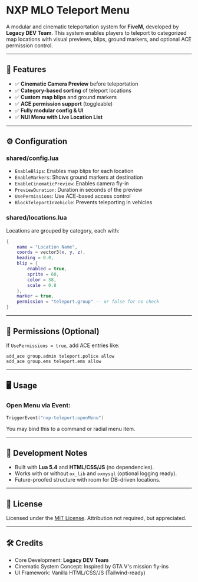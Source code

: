 # NXP MLO Teleport Menu

A modular and cinematic teleportation system for **FiveM**, developed by **Legacy DEV Team**. This system enables players to teleport to categorized map locations with visual previews, blips, ground markers, and optional ACE permission control.

---

## 🚀 Features

- ✅ **Cinematic Camera Preview** before teleportation
- ✅ **Category-based sorting** of teleport locations
- ✅ **Custom map blips** and ground markers
- ✅ **ACE permission support** (toggleable)
- ✅ **Fully modular config & UI**
- ✅ **NUI Menu with Live Location List**

---

## ⚙️ Configuration

### shared/config.lua

- `EnableBlips`: Enables map blips for each location
- `EnableMarkers`: Shows ground markers at destination
- `EnableCinematicPreview`: Enables camera fly-in
- `PreviewDuration`: Duration in seconds of the preview
- `UsePermissions`: Use ACE-based access control
- `BlockTeleportInVehicle`: Prevents teleporting in vehicles

### shared/locations.lua

Locations are grouped by category, each with:

```lua
{
    name = "Location Name",
    coords = vector3(x, y, z),
    heading = 0.0,
    blip = {
        enabled = true,
        sprite = 60,
        color = 38,
        scale = 0.8
    },
    marker = true,
    permission = "teleport.group" -- or false for no check
}
````

---

## 🧠 Permissions (Optional)

If `UsePermissions = true`, add ACE entries like:

```plaintext
add_ace group.admin teleport.police allow
add_ace group.ems teleport.ems allow
```

---

## 🖥️ Usage

### Open Menu via Event:

```lua
TriggerEvent("nxp-teleport:openMenu")
```

You may bind this to a command or radial menu item.

---

## 🧪 Development Notes

* Built with **Lua 5.4** and **HTML/CSS/JS** (no dependencies).
* Works with or without `ox_lib` and `oxmysql` (optional logging ready).
* Future-proofed structure with room for DB-driven locations.

---

## 📜 License

Licensed under the [MIT License](LICENSE). Attribution not required, but appreciated.

---

## 🛠 Credits

* Core Development: **Legacy DEV Team**
* Cinematic System Concept: Inspired by GTA V's mission fly-ins
* UI Framework: Vanilla HTML/CSS/JS (Tailwind-ready)